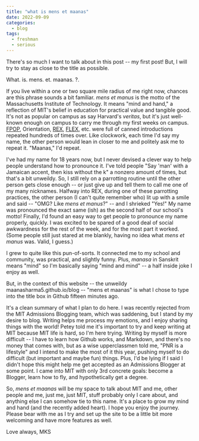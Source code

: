 ```yaml
---
title: "what is mens et maanas"
date: 2022-09-09
categories:
  - blog
tags:
  - freshman
  - serious
---
```


There's so much I want to talk about in this post -- my first post! But, I will try to stay as close to the title as possible.

What. is. mens. et. maanas. ?.

If you live within a one or two square mile radius of me right now, chances are this phrase sounds a bit familiar. *mens et manus* is the motto of the Massachusetts Institute of Technology. It means "mind and hand," a reflection of MIT's belief in education for practical value and tangible good. It's not as popular on campus as say Harvard's *veritas*, but it's just well-known enough on campus to carry me through my first weeks on campus. [FPOP](https://firstyear.mit.edu/orientation/pre-orientation-programs-fpops/), Orientation, [REX](https://mitadmissions.org/blogs/entry/rexachusetts-institute-of-technology/), [FLEX](https://bc.mit.edu/flex), etc. were full of canned introductions repeated hundreds of times over. Like clockwork, each time I'd say my name, the other person would lean in closer to me and politely ask me to repeat it. "Maanas," I'd repeat. 

I've had my name for 18 years now, but I never devised a clever way to help people understand how to pronounce it. I've told people "Say 'man' with a Jamaican accent, then kiss without the k" a nonzero amount of times, but that's a bit unweildy. So, I still rely on a parrotting routine until the other person gets close enough -- or just give up and tell them to call me one of my many nicknames. Halfway into REX, during one of these parrotting practices, the other person (I can't quite remember who) lit up with a smile and said -- "OMG? Like *mens et manus*?" -- and I shrieked "Yes!" My name was pronounced the exact same (ish) as the second half of our school's motto! Finally, I'd found an easy way to get people to pronounce my name properly, quickly. I was excited to be spared of a good deal of social awkwardness for the rest of the week, and for the most part it worked. (Some people still just stared at me blankly, having no idea what _mens et manus_ was. Valid, I guess.)

I grew to quite like this pun-of-sorts. It connected me to my school and community, was practical, and slightly funny. Plus, _manasa_ in Sanskrit means "mind" so I'm basically saying "mind and mind" -- a half inside joke I enjoy as well.

But, in the context of this website -- the unweildy maanasharma5.github.io/blog -- "mens et maanas" is what I chose to type into the title box in Github fifteen minutes ago. 

It's a clean summary of what I plan to do here. I was recently rejected from the MIT Admissions Blogging team, which was saddening, but I stand by my desire to blog. Writing helps me process my emotions, and I enjoy sharing things with the world! Petey told me it's important to try and keep writing at MIT because MIT life is hard, so I'm here trying. Writing by myself is more difficult -- I have to learn how Github works, and Markdown, and there's no money that comes with, but as a wise upperclassmen told me, "PNR is a lifestyle" and I intend to make the most of it this year, pushing myself to do difficult (but important and maybe fun) things. Plus, I'd be lying if I said I didn't hope this might help me get accepted as an Admissions Blogger at some point. I came into MIT with only 3rd concrete goals: become a Blogger, learn how to fly, and hypothetically get a degree.

So, _mens et maanas_ will be my space to talk about MIT and me, other people and me, just me, just MIT, stuff probably only I care about, and anything else I can somehow tie to this name. It's a place to grow my mind and hand (and the recently added heart). I hope you enjoy the journey. Please bear with me as I try and set up the site to be a little bit more welcoming and have more features as well.

Love always,
MKS
